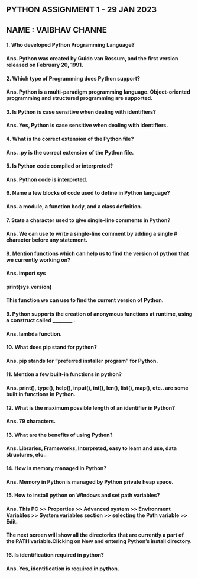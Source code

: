 ## PYTHON ASSIGNMENT 1 - 29 JAN 2023
## NAME : VAIBHAV CHANNE

#### 1.   Who developed Python Programming Language?
#### Ans. Python was created by Guido van Rossum, and the first version released on February 20, 1991.



#### 2.   Which type of Programming does Python support?
#### Ans. Python is a multi-paradigm programming language. Object-oriented programming and structured programming are supported.



#### 3.   Is Python is case sensitive when dealing with identifiers?
#### Ans. Yes, Python is case sensitive when dealing with identifiers.



#### 4.   What is the correct extension of the Python file?
#### Ans. .py is the correct extension of the Python file.



#### 5.   Is Python code compiled or interpreted? 
#### Ans. Python code is interpreted.



#### 6.   Name a few blocks of code used to define in Python language?
#### Ans. a module, a function body, and a class definition.



#### 7.   State a character used to give single-line comments in Python? 
#### Ans. We can use to write a single-line comment by adding a single # character before any statement.



#### 8.   Mention functions which can help us to find the version of python that we currently working on?
#### Ans. import sys
####      print(sys.version)
####      This function we can use to find the current version of Python.



#### 9.   Python supports the creation of anonymous functions at runtime, using a construct called ________ . 
#### Ans. lambda function.



#### 10.  What does pip stand for python?
#### Ans. pip stands for “preferred installer program” for Python.



#### 11.  Mention a few built-in functions in python?
#### Ans. print(), type(), help(), input(), int(), len(), list(), map(), etc.. are some built in functions in Python. 



#### 12.  What is the maximum possible length of an identifier in Python?
#### Ans. 79 characters.



#### 13.  What are the benefits of using Python? 
#### Ans. Libraries, Frameworks, Interpreted, easy to learn and use, data structures, etc..



#### 14.  How is memory managed in Python?
#### Ans. Memory in Python is managed by Python private heap space.



#### 15.  How to install python on Windows and set path variables?
#### Ans. This PC >> Properties >> Advanced system >> Environment Variables >> System variables section >> selecting the Path variable >> Edit. 
####      The next screen will show all the directories that are currently a part of the PATH  variable.Clicking on New and entering Python’s install directory.



#### 16.  Is identification required in python?
#### Ans. Yes, identification is required in python.


